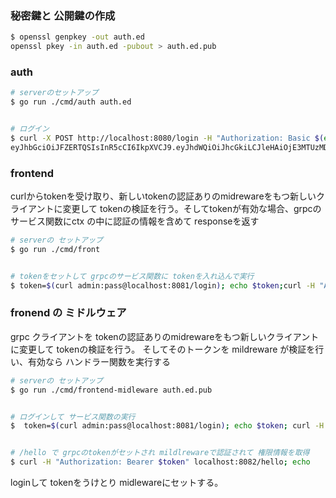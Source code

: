 
### 秘密鍵と 公開鍵の作成
```sh
$ openssl genpkey -out auth.ed
openssl pkey -in auth.ed -pubout > auth.ed.pub
```

### auth 
```sh
# serverのセットアップ
$ go run ./cmd/auth auth.ed


# ログイン
$ curl -X POST http://localhost:8080/login -H "Authorization: Basic $(echo -n 'admin:pass' | base64)"
eyJhbGciOiJFZERTQSIsInR5cCI6IkpXVCJ9.eyJhdWQiOiJhcGkiLCJleHAiOjE3MTUzMDg0NDQsImlhdCI6MTcxNTMwODM4NCwiaXNzIjoiaHR0cDovL2xvY2FsaG9zdDo4MDgxIiwibmJmIjoxNzE1MzA4Mzg0LCJyb2xlcyI6WyJhZG1pbiIsImJhc2ljIl0sInVzZX.....
``` 

### frontend 
curlからtokenを受け取り、新しいtokenの認証ありのmidrewareをもつ新しいクライアントに変更して
tokenの検証を行う。そしてtokenが有効な場合、grpcのサービス関数にctx の中に認証の情報を含めて responseを返す

```sh
# serverの セットアップ
$ go run ./cmd/front


# tokenをセットして grpcのサービス関数に tokenを入れ込んで実行
$ token=$(curl admin:pass@localhost:8081/login); echo $token;curl -H "Authorization: Bearer $token" localhost:8082/hello;echo
```


### fronend の ミドルウェア
grpc クライアントを tokenの認証ありのmidrewareをもつ新しいクライアントに変更して
tokenの検証を行う。
そしてそのトークンを mildreware が検証を行い、有効なら ハンドラー関数を実行する

```sh
# serverの セットアップ
$ go run ./cmd/frontend-midleware auth.ed.pub 


# ログインして サービス関数の実行
$  token=$(curl admin:pass@localhost:8081/login); echo $token; curl -H "Authorization: Bearer $token" localhost:8082/hello; echo


# /hello で grpcのtokenがセットされ mildlrewareで認証されて 権限情報を取得
$ curl -H "Authorization: Bearer $token" localhost:8082/hello; echo
```
loginして tokenをうけとり midlewareにセットする。
